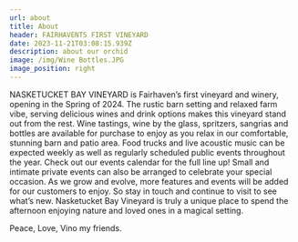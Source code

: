 ```yaml
---
url: about
title: About
header: FAIRHAVENTS FIRST VINEYARD
date: 2023-11-21T03:08:15.939Z
description: about our orchid
image: /img/Wine Bottles.JPG
image_position: right
---
```


NASKETUCKET BAY VINEYARD is Fairhaven’s first vineyard and winery, opening in the Spring of 2024. The rustic barn setting and relaxed farm vibe, serving delicious wines and drink options makes this vineyard stand out from the rest. Wine tastings, wine by the glass, spritzers, sangrias and bottles are available for purchase to enjoy as you relax in our comfortable, stunning barn and patio area. Food trucks and live acoustic music can be expected weekly as well as regularly scheduled public events throughout the year. Check out our events calendar for the full line up! Small and intimate private events can also be arranged to celebrate your special occasion. As we grow and evolve, more features and events will be added for our customers to enjoy. So stay in touch and continue to visit to see what’s new. Nasketucket Bay Vineyard is truly a unique place to spend the afternoon enjoying nature and loved ones in a magical setting.

Peace, Love, Vino my friends.
